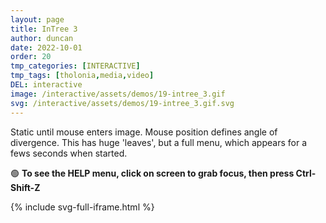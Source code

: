```yaml
---
layout: page
title: InTree 3
author: duncan
date: 2022-10-01
order: 20
tmp_categories: [INTERACTIVE]
tmp_tags: [tholonia,media,video]
DEL: interactive
image: /interactive/assets/demos/19-intree_3.gif
svg: /interactive/assets/demos/19-intree_3.gif.svg
---
```

Static until mouse enters image. Mouse position defines angle of divergence. This has huge 'leaves', but a full menu, which appears for a fews seconds when started. 

:green_circle: **To see the HELP menu, click on screen to grab focus, then press Ctrl-Shift-Z**


<!--more-->

{% include svg-full-iframe.html %}
